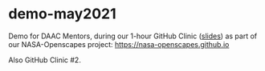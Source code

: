 # demo-may2021
Demo for DAAC Mentors, during our 1-hour GitHub Clinic ([slides](https://docs.google.com/presentation/d/1PzGAbEpNhT6CDPe1DCHf5-eVAjy-2R2D3VMHz7dY774/edit?usp=sharing)) as part of our NASA-Openscapes project: <https://nasa-openscapes.github.io>

Also GitHub Clinic #2.
